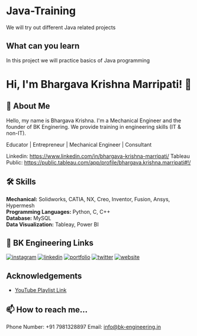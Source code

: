 # Java-Training

We will try out different Java related projects

## What can you learn

In this project we will practice basics of Java programming
# Hi, I'm Bhargava Krishna Marripati! 👋


## 🚀 About Me
Hello, my name is Bhargava Krishna. I'm a Mechanical Engineer and the founder of BK Enginering.
We provide training in engineering skills (IT & non-IT).

Educator | Entrepreneur | Mechanical Engineer | Consultant

Linkedin: https://www.linkedin.com/in/bhargava-krishna-marripati/
Tableau Public: https://public.tableau.com/app/profile/bhargava.krishna.marripati#!/



## 🛠 Skills
**Mechanical:** Solidworks, CATIA, NX, Creo, Inventor, Fusion, Ansys, Hypermesh  
**Programming Languages:** Python, C, C++   
**Database:** MySQL      
**Data Visualization:** Tableay, Power BI




## 🔗 BK Engineering Links
[![instagram](https://img.shields.io/badge/instagram-bc2a8d?style=for-the-badge&logo=instagram&logoColor=white)](https://www.instagram.com/bkengineering.in/)
[![linkedin](https://img.shields.io/badge/linkedin-0A66C2?style=for-the-badge&logo=linkedin&logoColor=white)](https://www.linkedin.com/company/72715539)
[![portfolio](https://img.shields.io/badge/Youtube-FF0000?style=for-the-badge&logo=youtube&logoColor=white)](https://www.youtube.com/channel/UCqclJtSAATdLqwaLxB0qw0g)
[![twitter](https://img.shields.io/badge/twitter-1DA1F2?style=for-the-badge&logo=twitter&logoColor=white)](https://twitter.com/bkengineeringin)
[![website](https://img.shields.io/badge/website-000?style=for-the-badge&logo=web&logoColor=white)](https://bk-engineering.in/)
## Acknowledgements

 - [YouTube Playlist Link](https://www.youtube.com/playlist?list=PLeo1K3hjS3usDI9XeUgjNZs6VnE0meBrL)


## 📫 How to reach me...
Phone Number: +91 7981328897
Email: info@bk-engineering.in


